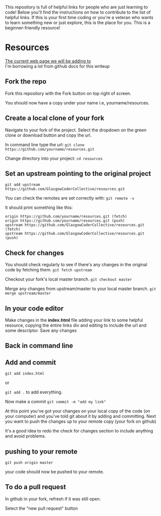 This repository is full of helpful links for people who are just learning to code! Below you'll find the instructions on how to contribute to the list of helpful links. If this is your first time coding or you're a veteran who wants to learn something new or just explore, this is the place for you. This is a beginner-friendly resource!

# Resources

[The current web page we will be adding to](https://glasgowcodercollective.github.io/resources/)  
I'm borrowing a lot from github docs for this writeup

## Fork the repo

Fork this repository with the Fork button on top right of screen.

You should now have a copy under your name i.e, yourname/resources.

## Create a local clone of your fork

Navigate to your fork of the project.
Select the dropdown on the green clone or download button and copy the url.

In command line type the url:
`git clone https://github.com/yourname/resources.git`

Change directory into your project:
`cd resources`

## Set an upstream pointing to the original project

`git add upstream https://github.com/GlasgowCoderCollective/resources.git`

You can check the remotes are set correctly with:
`git remote -v`

It should print something like this:

```output
origin https://github.com/yourname/resources.git (fetch)
origin https://github.com/yourname/resources.git (push)
upstream https://github.com/GlasgowCoderCollective/resources.git (fetch)
upstream https://github.com/GlasgowCoderCollective/resources.git (push)
```

## Check for changes

You should check regularly to see if there's any changes in the original code by fetching them.
`git fetch upstream`

Checkout your fork's local master branch.
`git checkout master`

Merge any changes from upstream/master to your local master branch.
`git merge upstream/master`

## In your code editor

Make changes in the **index.html** file adding your link to some helpful resource, copying the entire links div and editing to include the url and some descriptor.
Save any changes

## Back in command line

## Add and commit

`git add index.html`

or 

`git add .` to add everything.

Now make a commit
`git commit -m "add my link"`

At this point you've got your changes on your local copy of the code (on your computer) and you've told git about it by adding and committing.
Next you want to push the changes up to your remote copy (your fork on github)

It's a good idea to redo the check for changes section to include anything and avoid problems.

## pushing to your remote

`git push origin master`

your code should now be pushed to your remote.

## To do a pull request

In github in your fork, refresh if it was still open.

Select the "new pull request" button
